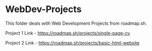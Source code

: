 # WebDev-Projects
 This folder deals with Web Development Projects from roadmap.sh.

 Project 1 Link - https://roadmap.sh/projects/single-page-cv
 
 Project 2 Link - https://roadmap.sh/projects/basic-html-website

